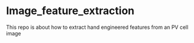 # Image_feature_extraction
This repo is about how to extract hand engineered features from an PV cell image
